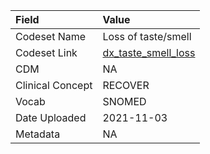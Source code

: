 |Field            |Value               |
|:----------------|:-------------------|
|Codeset Name     |Loss of taste/smell |
|Codeset Link     |[dx_taste_smell_loss](https://github.com/PEDSnet/Variable-Dictionary/blob/main/conditions/dx_taste_smell_loss.csv)|
|CDM              |NA                  |
|Clinical Concept |RECOVER             |
|Vocab            |SNOMED              |
|Date Uploaded    |2021-11-03          |
|Metadata         |NA                  |
